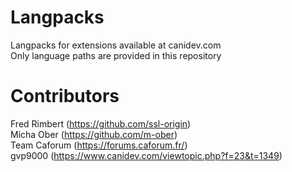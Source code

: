 # Langpacks
Langpacks for extensions available at canidev.com  
Only language paths are provided in this repository

# Contributors
Fred Rimbert (https://github.com/ssl-origin)  
Micha Ober (https://github.com/m-ober)  
Team Caforum (https://forums.caforum.fr/)  
gvp9000 (https://www.canidev.com/viewtopic.php?f=23&t=1349)